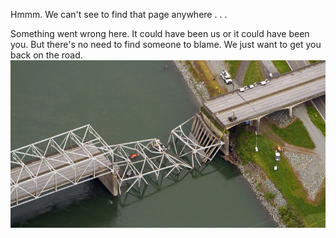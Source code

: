 ﻿Hmmm.  We can't see to find that page anywhere . . .

Something went wrong here.  It could have been us or it could have been you.  But there's no need to find someone to blame.  We just want to get you back on the road.
<img src="https://raw.githubusercontent.com/Obrary/public-site-assets/master/404/images/404-Bridge-800x425.jpg">
